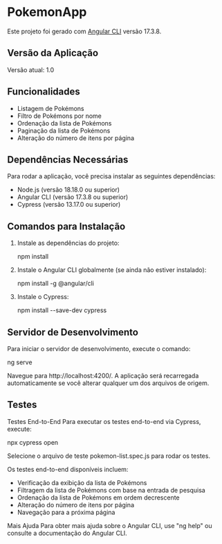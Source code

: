 # PokemonApp

Este projeto foi gerado com [Angular CLI](https://github.com/angular/angular-cli) versão 17.3.8.

## Versão da Aplicação

Versão atual: 1.0

## Funcionalidades

- Listagem de Pokémons
- Filtro de Pokémons por nome
- Ordenação da lista de Pokémons
- Paginação da lista de Pokémons
- Alteração do número de itens por página

## Dependências Necessárias

Para rodar a aplicação, você precisa instalar as seguintes dependências:

- Node.js (versão 18.18.0 ou superior)
- Angular CLI (versão 17.3.8 ou superior)
- Cypress (versão 13.17.0 ou superior)

## Comandos para Instalação

1. Instale as dependências do projeto:

   npm install

2. Instale o Angular CLI globalmente (se ainda não estiver instalado):

   npm install -g @angular/cli

3. Instale o Cypress:

   npm install --save-dev cypress

## Servidor de Desenvolvimento

Para iniciar o servidor de desenvolvimento, execute o comando:

   ng serve

Navegue para http://localhost:4200/. A aplicação será recarregada automaticamente se você alterar qualquer um dos arquivos de origem.

## Testes

Testes End-to-End
  Para executar os testes end-to-end via Cypress, execute:

   npx cypress open

Selecione o arquivo de teste pokemon-list.spec.js para rodar os testes.

Os testes end-to-end disponíveis incluem:

  - Verificação da exibição da lista de Pokémons
  - Filtragem da lista de Pokémons com base na entrada de pesquisa
  - Ordenação da lista de Pokémons em ordem decrescente
  - Alteração do número de itens por página
  - Navegação para a próxima página

Mais Ajuda
Para obter mais ajuda sobre o Angular CLI, use "ng help" ou consulte a documentação do Angular CLI. 
